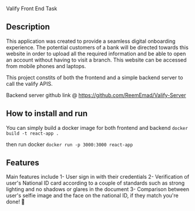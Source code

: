 Valify Front End Task

## Description

This application was created to provide a seamless digital onboarding experience. The potential
customers of a bank will be directed towards this website in order to upload all the required
information and be able to open an account without having to visit a branch. This website can be
accessed from mobile phones and laptops.

This project constits of both the frontend and a simple backend server to call the valify APIS.

Backend server github link @ https://github.com/ReemEmad/Valify-Server

## How to install and run

You can simply build a docker image for both frontend and backend
`docker build -t react-app .`

then run docker
`docker run -p 3000:3000 react-app`

## Features

Main features include
1- User sign in with their credentials
2- Verification of user's National ID card according to a couple of standards such as strong lighting and no shadows or glares in the document
3- Comparison between user's selfie image and the face on the national ID, if they match you're done! 🎉
